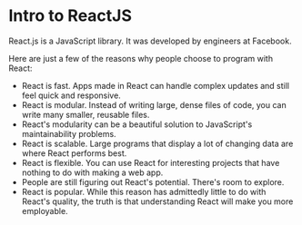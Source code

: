 Intro to ReactJS
================

React.js is a JavaScript library. It was developed by engineers at Facebook.

Here are just a few of the reasons why people choose to program with React:
- React is fast. Apps made in React can handle complex updates and still feel quick and responsive.
- React is modular. Instead of writing large, dense files of code, you can write many smaller, reusable files.
- React's modularity can be a beautiful solution to JavaScript's maintainability problems.
- React is scalable. Large programs that display a lot of changing data are where React performs best.
- React is flexible. You can use React for interesting projects that have nothing to do with making a web app.
- People are still figuring out React's potential. There's room to explore.
- React is popular. While this reason has admittedly little to do with React's quality, the truth is that understanding React will make you more employable.
